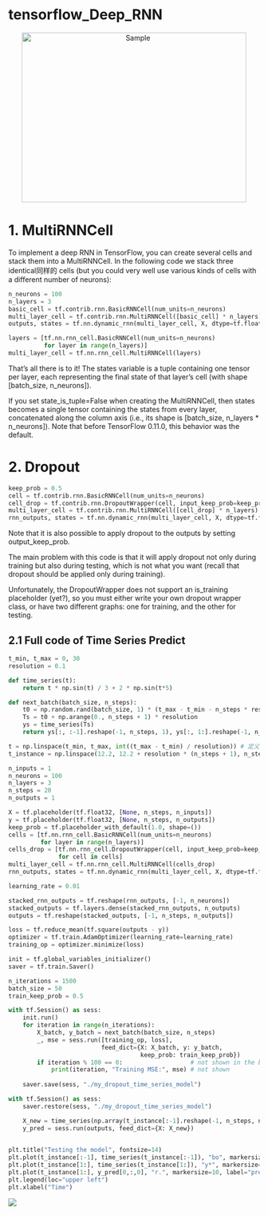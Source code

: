 # tensorflow_Deep_RNN

<p align="center">
    <img src="https://i.loli.net/2019/01/12/5c39ada0dfd82.png" alt="Sample"  width="450" height="340">
</p>

# 1. MultiRNNCell
To implement a deep RNN in TensorFlow, you can create several cells and stack them into a MultiRNNCell. In the following code we stack three identical同样的 cells (but you could very well use various kinds of cells with a different number of neurons):

```python
n_neurons = 100
n_layers = 3
basic_cell = tf.contrib.rnn.BasicRNNCell(num_units=n_neurons)
multi_layer_cell = tf.contrib.rnn.MultiRNNCell([basic_cell] * n_layers)
outputs, states = tf.nn.dynamic_rnn(multi_layer_cell, X, dtype=tf.float32)
```
```python
layers = [tf.nn.rnn_cell.BasicRNNCell(num_units=n_neurons)
          for layer in range(n_layers)]
multi_layer_cell = tf.nn.rnn_cell.MultiRNNCell(layers)
```

That’s all there is to it! The states variable is a tuple containing one tensor per layer, each representing the final state of that layer’s cell (with shape [batch_size, n_neurons]). 

If you set state_is_tuple=False when creating the MultiRNNCell, then states becomes a single tensor containing the states from every layer, concatenated along the column axis (i.e., its shape is [batch_size, n_layers * n_neurons]). Note that before TensorFlow 0.11.0, this behavior was the default.

# 2. Dropout
```python
keep_prob = 0.5
cell = tf.contrib.rnn.BasicRNNCell(num_units=n_neurons)
cell_drop = tf.contrib.rnn.DropoutWrapper(cell, input_keep_prob=keep_prob)
multi_layer_cell = tf.contrib.rnn.MultiRNNCell([cell_drop] * n_layers)
rnn_outputs, states = tf.nn.dynamic_rnn(multi_layer_cell, X, dtype=tf.float32)
```
Note that it is also possible to apply dropout to the outputs by setting output_keep_prob.

The main problem with this code is that it will apply dropout not only during training but also during
testing, which is not what you want (recall that dropout should be applied only during training).

Unfortunately, the DropoutWrapper does not support an is_training placeholder (yet?), so you must
either write your own dropout wrapper class, or have two different graphs: one for training, and the other
for testing. 
## 2.1 Full code of Time Series Predict
```python
t_min, t_max = 0, 30
resolution = 0.1

def time_series(t):
    return t * np.sin(t) / 3 + 2 * np.sin(t*5)

def next_batch(batch_size, n_steps):
    t0 = np.random.rand(batch_size, 1) * (t_max - t_min - n_steps * resolution)
    Ts = t0 + np.arange(0., n_steps + 1) * resolution
    ys = time_series(Ts)
    return ys[:, :-1].reshape(-1, n_steps, 1), ys[:, 1:].reshape(-1, n_steps, 1)

t = np.linspace(t_min, t_max, int((t_max - t_min) / resolution)) # 定义域t（0，30）共30/0.1=300个离散点
t_instance = np.linspace(12.2, 12.2 + resolution * (n_steps + 1), n_steps + 1)
```
```python
n_inputs = 1
n_neurons = 100
n_layers = 3
n_steps = 20
n_outputs = 1

X = tf.placeholder(tf.float32, [None, n_steps, n_inputs])
y = tf.placeholder(tf.float32, [None, n_steps, n_outputs])
keep_prob = tf.placeholder_with_default(1.0, shape=())
cells = [tf.nn.rnn_cell.BasicRNNCell(num_units=n_neurons)
         for layer in range(n_layers)]
cells_drop = [tf.nn.rnn_cell.DropoutWrapper(cell, input_keep_prob=keep_prob)
              for cell in cells]
multi_layer_cell = tf.nn.rnn_cell.MultiRNNCell(cells_drop)
rnn_outputs, states = tf.nn.dynamic_rnn(multi_layer_cell, X, dtype=tf.float32)
```
```python
learning_rate = 0.01

stacked_rnn_outputs = tf.reshape(rnn_outputs, [-1, n_neurons])
stacked_outputs = tf.layers.dense(stacked_rnn_outputs, n_outputs)
outputs = tf.reshape(stacked_outputs, [-1, n_steps, n_outputs])

loss = tf.reduce_mean(tf.square(outputs - y))
optimizer = tf.train.AdamOptimizer(learning_rate=learning_rate)
training_op = optimizer.minimize(loss)

init = tf.global_variables_initializer()
saver = tf.train.Saver()
```

```python
n_iterations = 1500
batch_size = 50
train_keep_prob = 0.5

with tf.Session() as sess:
    init.run()
    for iteration in range(n_iterations):
        X_batch, y_batch = next_batch(batch_size, n_steps)
        _, mse = sess.run([training_op, loss],
                          feed_dict={X: X_batch, y: y_batch,
                                     keep_prob: train_keep_prob})
        if iteration % 100 == 0:                   # not shown in the book
            print(iteration, "Training MSE:", mse) # not shown
    
    saver.save(sess, "./my_dropout_time_series_model")
```


```python
with tf.Session() as sess:
    saver.restore(sess, "./my_dropout_time_series_model")

    X_new = time_series(np.array(t_instance[:-1].reshape(-1, n_steps, n_inputs)))
    y_pred = sess.run(outputs, feed_dict={X: X_new})
    
```
```python
plt.title("Testing the model", fontsize=14)
plt.plot(t_instance[:-1], time_series(t_instance[:-1]), "bo", markersize=10, label="instance")
plt.plot(t_instance[1:], time_series(t_instance[1:]), "y*", markersize=10, label="target")
plt.plot(t_instance[1:], y_pred[0,:,0], "r.", markersize=10, label="prediction")
plt.legend(loc="upper left")
plt.xlabel("Time")
```
![](https://i.loli.net/2019/01/12/5c39b48d1bbc5.png)

